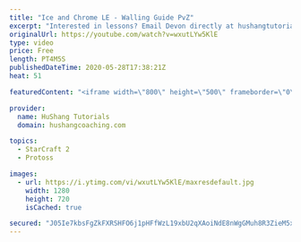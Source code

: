 ```yaml
---
title: "Ice and Chrome LE - Walling Guide PvZ"
excerpt: "Interested in lessons? Email Devon directly at hushangtutorials@outlook.com ------------------------------------------------------------------------------------------------------- Want to support HuShang Tutorials directly? Patreon is a website where you can contribute a monthly donation that will help"
originalUrl: https://youtube.com/watch?v=wxutLYw5KlE
type: video
price: Free
length: PT4M5S
publishedDateTime: 2020-05-28T17:38:21Z
heat: 51

featuredContent: "<iframe width=\"800\" height=\"500\" frameborder=\"0\" src=\"https://www.youtube.com/embed/wxutLYw5KlE\" allow=\"accelerometer; autoplay; encrypted-media; gyroscope; picture-in-picture\" allowfullscreen></iframe>"

provider:
  name: HuShang Tutorials
  domain: hushangcoaching.com

topics:
  - StarCraft 2
  - Protoss

images:
  - url: https://i.ytimg.com/vi/wxutLYw5KlE/maxresdefault.jpg
    width: 1280
    height: 720
    isCached: true

secured: "J05Ie7kbsFgZkFXRSHFO6j1pHFfWzL19xbU2qXAoiNdE8nWgGMuh8R3ZieM5xMjGv5VVyZjAgJ+MbILfmyN9FLDokTR1MfTJ8y6PqoJxYTOiKZEF2MO9t7cIy1RqeRAf4XaNqxrc5h2K9g4kQezWP+QtS1aRFP6b6Yu1lWMPb+OhJJZVxrbMHSXjiircjYHa1LQCksP8Bcth+5cclEFkl8zggpb1vtKJCvfI4xhGzbflWJAeR569z++aasK3+HupQJ8BD5LKw+iCJC+xyiB+QY9kSjeYKrVhdp2PwB3WU6c4j1nvwJ3vhrySa5fZ149CZJYwedCGHyQ65g90WLbCmni63gRijJaJJnnhymfnc/GR3+5G8CE8jbyr7RYQ6PJZyQr0wRJYSwt9OVOaLh6ROVs51KWgXbzF+M2ySjbGPng=;nxOWC8sw7X021Q8rbE8VAg=="
---
```


